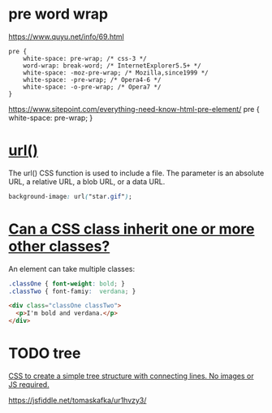 # pre word wrap 
  https://www.quyu.net/info/69.html

    pre {
        white-space: pre-wrap; /* css-3 */
        word-wrap: break-word; /* InternetExplorer5.5+ */
        white-space: -moz-pre-wrap; /* Mozilla,since1999 */
        white-space: -pre-wrap; /* Opera4-6 */
        white-space: -o-pre-wrap; /* Opera7 */
    }

  https://www.sitepoint.com/everything-need-know-html-pre-element/
    pre {
        white-space: pre-wrap;
    }

# [url()](https://developer.mozilla.org/en-US/docs/Web/CSS/url)

The url() CSS function is used to include a file. The parameter is an absolute URL, a relative URL, a blob URL, or a data URL.

``` css
background-image: url("star.gif");
```

# [Can a CSS class inherit one or more other classes?](https://stackoverflow.com/questions/1065435/can-a-css-class-inherit-one-or-more-other-classes)


An element can take multiple classes:

``` css
.classOne { font-weight: bold; }
.classTwo { font-famiy:  verdana; }
```
```html
<div class="classOne classTwo">
  <p>I'm bold and verdana.</p>
</div>
```

# TODO tree
[CSS to create a simple tree structure with connecting lines. No images or JS required.](https://gist.github.com/dylancwood/7368914) 

https://jsfiddle.net/tomaskafka/ur1hvzy3/

